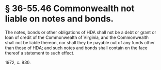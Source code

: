 # § 36-55.46 Commonwealth not liable on notes and bonds.

<p>The notes, bonds or other obligations of HDA shall not be a debt or grant or loan of credit of the Commonwealth of Virginia, and the Commonwealth shall not be liable thereon, nor shall they be payable out of any funds other than those of HDA; and such notes and bonds shall contain on the face thereof a statement to such effect.</p><p>1972, c. 830.</p>